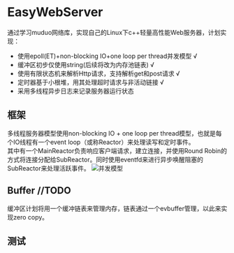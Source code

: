 # EasyWebServer
通过学习muduo网络库，实现自己的Linux下c++轻量高性能Web服务器，计划实现：
* 使用epoll(ET)+non-blocking IO+one loop per thread并发模型 √
* 缓冲区初步仅使用string(后续将改为内存池链表) √
* 使用有限状态机来解析Http请求，支持解析get和post请求 √
* 定时器基于小根堆，用其处理超时请求与非活动链接 √
* 采用多线程异步日志来记录服务器运行状态

## 框架
多线程服务器模型使用non-blocking IO + one loop per thread模型，也就是每个IO线程有一个event loop（或称Reactor）来处理读写和定时事件。  
其中有一个MainReactor负责响应客户端请求，建立连接，并使用Round Robin的方式将连接分配给SubReactor。同时使用eventfd来进行异步唤醒阻塞的SubReactor来处理活跃事件。
![并发模型](https://github.com/linyacool/WebServer/blob/master/datum/model.png)

## Buffer //TODO
缓冲区计划将用一个缓冲链表来管理内存，链表通过一个evbuffer管理，以此来实现zero copy。

## 测试

